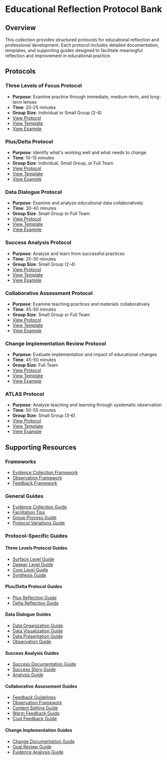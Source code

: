# Educational Reflection Protocol Bank

## Overview
This collection provides structured protocols for educational reflection and professional development. Each protocol includes detailed documentation, templates, and supporting guides designed to facilitate meaningful reflection and improvement in educational practice.

## Protocols

### Three Levels of Focus Protocol
- **Purpose**: Examine practice through immediate, medium-term, and long-term lenses
- **Time**: 20-25 minutes
- **Group Size**: Individual or Small Group (2-4)
- [View Protocol](protocols/three-levels-protocol.md)
- [View Template](templates/three-levels-template.md)
- [View Example](templates/three-levels-template-example.md)

### Plus/Delta Protocol
- **Purpose**: Identify what's working well and what needs to change
- **Time**: 10-15 minutes
- **Group Size**: Individual, Small Group, or Full Team
- [View Protocol](protocols/plus-delta-protocol.md)
- [View Template](templates/plus-delta-template.md)
- [View Example](templates/plus-delta-template-example.md)

### Data Dialogue Protocol
- **Purpose**: Examine and analyze educational data collaboratively
- **Time**: 30-40 minutes
- **Group Size**: Small Group or Full Team
- [View Protocol](protocols/data-dialogue-protocol.md)
- [View Template](templates/data-dialogue-template.md)
- [View Example](templates/data-dialogue-template-example.md)

### Success Analysis Protocol
- **Purpose**: Analyze and learn from successful practices
- **Time**: 25-30 minutes
- **Group Size**: Small Group (2-4)
- [View Protocol](protocols/success-analysis-protocol.md)
- [View Template](templates/success-analysis-template.md)
- [View Example](templates/success-analysis-template-example.md)

### Collaborative Assessment Protocol
- **Purpose**: Examine teaching practices and materials collaboratively
- **Time**: 45-50 minutes
- **Group Size**: Small Group or Full Team
- [View Protocol](protocols/collaborative-assessment-protocol.md)
- [View Template](templates/collaborative-assessment-template.md)
- [View Example](templates/collaborative-assessment-template-example.md)

### Change Implementation Review Protocol
- **Purpose**: Evaluate implementation and impact of educational changes
- **Time**: 45-50 minutes
- **Group Size**: Full Team
- [View Protocol](protocols/change-implementation-protocol.md)
- [View Template](templates/change-implementation-template.md)
- [View Example](templates/change-implementation-template-example.md)

### ATLAS Protocol
- **Purpose**: Analyze teaching and learning through systematic observation
- **Time**: 50-55 minutes
- **Group Size**: Small Group (3-6)
- [View Protocol](protocols/atlas-protocol.md)
- [View Template](templates/atlas-template.md)
- [View Example](templates/atlas-template-example.md)

## Supporting Resources

### Frameworks
- [Evidence Collection Framework](guides/evidence-collection-framework.md)
- [Observation Framework](guides/observation-framework.md)
- [Feedback Framework](guides/feedback-framework.md)

### General Guides
- [Evidence Collection Guide](guides/evidence-collection.md)
- [Facilitation Tips](guides/facilitation-tips.md)
- [Group Process Guide](guides/group-process.md)
- [Protocol Variations Guide](guides/protocol-variations.md)

### Protocol-Specific Guides

#### Three Levels Protocol Guides
- [Surface Level Guide](guides/surface-level-reflection.md)
- [Deeper Level Guide](guides/deeper-level-reflection.md)
- [Core Level Guide](guides/core-level-reflection.md)
- [Synthesis Guide](guides/synthesis-reflection.md)

#### Plus/Delta Protocol Guides
- [Plus Reflection Guide](guides/plus-reflection.md)
- [Delta Reflection Guide](guides/delta-reflection.md)

#### Data Dialogue Guides
- [Data Organization Guide](guides/data-organization.md)
- [Data Visualization Guide](guides/data-visualization.md)
- [Data Presentation Guide](guides/data-presentation.md)
- [Observation Guide](guides/observation-prompts.md)

#### Success Analysis Guides
- [Success Documentation Guide](guides/success-documentation.md)
- [Success Story Guide](guides/success-story.md)
- [Analysis Guide](guides/success-analysis.md)

#### Collaborative Assessment Guides
- [Feedback Guidelines](guides/feedback-guidelines.md)
- [Observation Framework](guides/observation-framework.md)
- [Context Setting Guide](guides/context-setting.md)
- [Warm Feedback Guide](guides/warm-feedback.md)
- [Cool Feedback Guide](guides/cool-feedback.md)

#### Change Implementation Guides
- [Change Documentation Guide](guides/change-documentation.md)
- [Goal Review Guide](guides/goal-review.md)
- [Evidence Analysis Guide](guides/evidence-analysis.md)